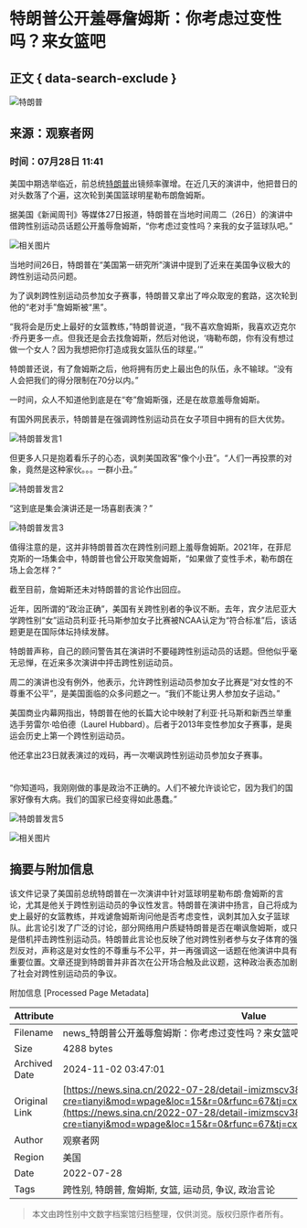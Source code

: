 # 特朗普公开羞辱詹姆斯：你考虑过变性吗？来女篮吧

## 正文 { data-search-exclude }


![特朗普](//tvax3.sinaimg.cn/crop.6.8.591.591.50/707e96d5ly8h8vg9v0hpjj20go0gowf6.jpg?KID=imgbed,tva&Expires=1730517526&ssig=UK60DD9xZM)

## 来源：观察者网

### 时间：07月28日 11:41

美国中期选举临近，前总统[特朗普](https://news.sina.cn/news_zt/keyword.d.html?vt=4&wm=6090&k=特朗普)出镜频率骤增。在近几天的演讲中，他把昔日的对头数落了个遍，这次轮到美国篮球明星勒布朗詹姆斯。

据美国《新闻周刊》等媒体27日报道，特朗普在当地时间周二（26日）的演讲中借跨性别运动员话题公开羞辱詹姆斯，“你考虑过变性吗？来我的女子篮球队吧。”

![相关图片](//k.sinaimg.cn/n/spider20220728/519/w791h528/20220728/6383-1b8fde083faeb768ad1efd800ead9309.png)

当地时间26日，特朗普在“美国第一研究所”演讲中提到了近来在美国争议极大的跨性别运动员问题。

为了讽刺跨性别运动员参加女子赛事，特朗普又拿出了哗众取宠的套路，这次轮到他的“老对手”詹姆斯被“黑”。

“我将会是历史上最好的女篮教练，”特朗普说道，“我不喜欢詹姆斯，我喜欢迈克尔·乔丹更多一点。但我还是会去找詹姆斯，然后对他说，‘嗨勒布朗，你有没有想过做一个女人？因为我想把你打造成我女篮队伍的球星。’”

特朗普还说，有了詹姆斯之后，他将拥有历史上最出色的队伍，永不输球。“没有人会把我们的得分限制在70分以内。”

一时间，众人不知道他到底是在“夸”詹姆斯强，还是在故意羞辱詹姆斯。

有国外网民表示，特朗普是在强调跨性别运动员在女子项目中拥有的巨大优势。

![特朗普发言1](//n.sinaimg.cn/spider20220728/62/w587h275/20220728/7adb-0815bac9ccf15044a97d9ea7bc62fab9.png)

但更多人只是抱着看乐子的心态，讽刺美国政客“像个小丑”。“人们一再投票的对象，竟然是这种家伙。。。一群小丑。”

![特朗普发言2](//n.sinaimg.cn/spider20220728/61/w592h269/20220728/08db-ea0d978a81bc84387f809c8fd6a0bf08.png)

“这到底是集会演讲还是一场喜剧表演？”

![特朗普发言3](//n.sinaimg.cn/spider20220728/24/w613h211/20220728/a112-ba803ac271c12e63a4117916fe932278.png)

值得注意的是，这并非特朗普首次在跨性别问题上羞辱詹姆斯。2021年，在菲尼克斯的一场集会中，特朗普也曾公开取笑詹姆斯，“如果做了变性手术，勒布朗在场上会怎样？”

截至目前，詹姆斯还未对特朗普的言论作出回应。

近年，因所谓的“政治正确”，美国有关跨性别者的争议不断。去年，宾夕法尼亚大学跨性别“女”运动员利亚·托马斯参加女子比赛被NCAA认定为“符合标准”后，该话题更是在国际体坛持续发酵。

特朗普声称，自己的顾问警告其在演讲时不要碰跨性别运动员的话题。但他似乎毫无忌惮，在近来多次演讲中抨击跨性别运动员。

周二的演讲也没有例外，他表示，允许跨性别运动员参加女子比赛是“对女性的不尊重不公平”，是美国面临的众多问题之一。“我们不能让男人参加女子运动。”

美国商业内幕网指出，特朗普在他的长篇大论中映射了利亚·托马斯和新西兰举重选手劳雷尔·哈伯德（Laurel Hubbard）。后者于2013年变性参加女子赛事，是奥运会历史上第一个跨性别运动员。

他还拿出23日就表演过的戏码，再一次嘲讽跨性别运动员参加女子赛事。

![特朗普发言4](data:image/png;base64,iVBORw0KGgoAAAANSUhEUgAAABAAAAAJAQMAAAAB5D5xAAAAA1BMVEUAAACnej3aAAAAAXRSTlMAQObYZgAAAApJREFUCNdjwA0AABsAAQrj5HwAAAAASUVORK5CYII=)

“你知道吗，我刚刚做的事是政治不正确的。人们不被允许谈论它，因为我们的国家好像有大病。我们的国家已经变得如此愚蠢。”

![特朗普发言5](data:image/png;base64,iVBORw0KGgoAAAANSUhEUgAAABAAAAAJAQMAAACOOjyFAAAAA1BMVEUAAACnej3aAAAAAXRSTlMAQObYZgAAAApJREFUCNdjAAMAAAYAAegKKqQAAAAASUVORK5CYII=)

![相关图片](//n.sinaimg.cn/default/2fb77759/20151125/320X320.png)

## 摘要与附加信息

<!-- tcd_abstract -->
该文件记录了美国前总统特朗普在一次演讲中针对篮球明星勒布朗·詹姆斯的言论，尤其是他关于跨性别运动员的争议性发言。特朗普在演讲中扬言，自己将成为史上最好的女篮教练，并戏谑詹姆斯询问他是否考虑变性，讽刺其加入女子篮球队。此言论引发了广泛的讨论，部分网络用户质疑特朗普是否在嘲讽詹姆斯，或只是借机抨击跨性别运动员。特朗普此言论也反映了他对跨性别者参与女子体育的强烈反对，声称这是对女性的不尊重与不公平，并一再强调这一话题在他演讲中具有重要位置。文章还提到特朗普并非首次在公开场合触及此议题，这种政治表态加剧了社会对跨性别运动员的争议。
<!-- tcd_abstract_end -->

附加信息 [Processed Page Metadata]

| Attribute       | Value                                  |
|-----------------|----------------------------------------|
| Filename        | news_特朗普公开羞辱詹姆斯：你考虑过变性吗？来女篮吧.md                             |
| Size            | 4288 bytes                           |
| Archived Date   | 2024-11-02 03:47:01                             |
| Original Link   | [https://news.sina.cn/2022-07-28/detail-imizmscv3853672.d.html?cre=tianyi&mod=wpage&loc=15&r=0&rfunc=67&tj=cxvideo_wpage&tr=214&wm=6090](https://news.sina.cn/2022-07-28/detail-imizmscv3853672.d.html?cre=tianyi&mod=wpage&loc=15&r=0&rfunc=67&tj=cxvideo_wpage&tr=214&wm=6090)                       |
| Author          | 观察者网                               |
| Region          | 美国                               |
| Date            | 2022-07-28                                 |
| Tags            | 跨性别, 特朗普, 詹姆斯, 女篮, 运动员, 争议, 政治言论                                 |
>
> 本文由跨性别中文数字档案馆归档整理，仅供浏览。版权归原作者所有。
>